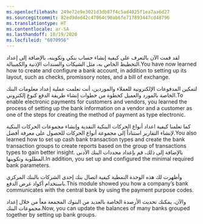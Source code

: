 ```yaml
---
ms.openlocfilehash: 249e72e9e3021d3db87f4c5ad4025f1ea7aa6d27
ms.sourcegitcommit: 82ed9ded42c47064c90ab6fe717893447cd48796
ms.translationtype: HT
ms.contentlocale: ar-SA
ms.lasthandoff: 10/19/2020
ms.locfileid: "6070956"
---
```

<span data-ttu-id="d979c-101">لقد قمت الآن بالتعرف على كيفية إنشاء حساب بنكي وتكوينه، بالإضافة إلى إعداد التخطيط الخاص به، مثل الشيكات والسندات الإذنية والكمبيالة.</span><span class="sxs-lookup"><span data-stu-id="d979c-101">You have now learned how to create and configure a bank account, in addition to setting up its layout, such as checks, promissory notes, and a bill of exchange.</span></span>

<span data-ttu-id="d979c-102">لتمكين المدفوعات الإلكترونية للعملاء والموردين، أنت تعلمت عملية إعداد معلومات البنك الخاصة بالمورد والعميل كخطوة من خطوات إنشاء طريقة الدفع كنوع إلكتروني.</span><span class="sxs-lookup"><span data-stu-id="d979c-102">To enable electronic payments for customers and vendors, you learned the process of setting up the bank information on a vendor and a customer as one of the steps for creating the method of payment as type electronic.</span></span>

<span data-ttu-id="d979c-103">كما تعلمنا كيفية اعداد أنواع الحركات البنكية النقدية وإنشاء مجموعات الحركات البنكية لإنشاء التقارير استناداً إلى مجموعة أنواع الحركات للحصول على معرفة أفضل.</span><span class="sxs-lookup"><span data-stu-id="d979c-103">You also learned how to set up cash bank transaction types and create the bank transaction groups to create reports based on the group of transactions types to gain better insight.</span></span> <span data-ttu-id="d979c-104">بالإضافة إلى ذلك، قم بإعداد محددات البنك الأدنى المطلوبة وتكوينها.</span><span class="sxs-lookup"><span data-stu-id="d979c-104">In addition, you set up and configured the minimal required bank parameters.</span></span> 

<span data-ttu-id="d979c-105">وأظهرت لك هذه الوحدة النمطية كيفية اتصال بنك إحدى الشركات بالبنك المركزي باستخدام أكواد غرض الدفع.</span><span class="sxs-lookup"><span data-stu-id="d979c-105">This module showed you how a company’s bank communicates with the central bank by using the payment purpose codes.</span></span> 

<span data-ttu-id="d979c-106">والآن، يمكنك تحديث الأرصدة الخاصة بالعديد من البنوك المجمعة معاً من خلال إعداد مجموعات البنك.</span><span class="sxs-lookup"><span data-stu-id="d979c-106">Now, you can update the balances of many banks grouped together by setting up bank groups.</span></span>

